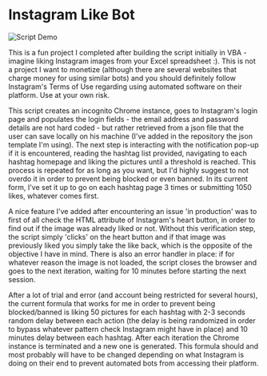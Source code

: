 # Instagram Like Bot

![Script Demo](Media.gif)

This is a fun project I completed after building the script initially in VBA - imagine liking Instagram images from your Excel spreadsheet :). This is not a project I want to monetize (although there are several websites that charge money for using similar bots) and you should definitely follow Instagram's Terms of Use regarding using automated software on their platform. Use at your own risk.

This script creates an incognito Chrome instance, goes to Instagram's login page and populates the login fields - the email address and password details are not hard coded - but rather retrieved from a json file that the user can save locally on his machine (I've added in the repository the json template I'm using). The next step is interacting with the notification pop-up if it is encountered, reading the hashtag list provided, navigating to each hashtag homepage and liking the pictures until a threshold is reached. This process is repeated for as long as you want, but I'd highly suggest to not overdo it in order to prevent being blocked or even banned. In its current form, I've set it up to go on each hashtag page 3 times or submitting 1050 likes, whatever comes first.

A nice feature I've added after encountering an issue 'in production' was to first of all check the HTML attribute of Instagram's heart button, in order to find out if the image was already liked or not. Without this verification step, the script simply 'clicks' on the heart button and if that image was previously liked you simply take the like back, which is the opposite of the objective I have in mind. There is also an error handler in place: if for whatever reason the image is not loaded, the script closes the browser and goes to the next iteration, waiting for 10 minutes before starting the next session.

After a lot of trial and error (and account being restricted for several hours), the current formula that works for me in order to prevent being blocked/banned is liking 50 pictures for each hashtag with 2-3 seconds random delay between each action (the delay is being randomized in order to bypass whatever pattern check Instagram might have in place) and 10 minutes delay between each hashtag. After each iteration the Chrome instance is terminated and a new one is generated. This formula should and most probably will have to be changed depending on what Instagram is doing on their end to prevent automated bots from accessing their platform. </br>
